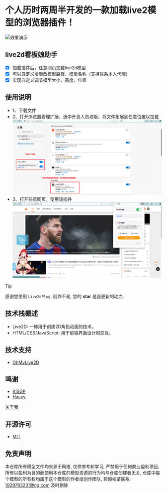 # 个人历时两周半开发的一款加载live2模型的浏览器插件！
![效果演示](https://gitee.com/Vita0519/public-live2d-plug/raw/master/%E8%AF%B4%E6%98%8E/live2dPlug%E6%BC%94%E7%A4%BA.gif)
## live2d看板娘助手
- [x] 加载插件后，任意网页加载live2d模型
- [x] 可以自定义增删改模型路径，模型名称（支持联系本人代理）
- [x] 实现自定义调节模型大小、高度、位置

## 使用说明
- 1、下载文件
- 2、打开浏览器管理扩展，选中开发人员权限，将文件拓展到任意位置以加载
  ![步骤1](https://github.com/Vita0519/PublicLive2dPlug/blob/master/%E8%AF%B4%E6%98%8E/%E5%8A%A0%E8%BD%BD%E6%8B%93%E5%B1%95.jpg)
- 3、打开任意网页，使用该插件
  ![步骤2](https://github.com/Vita0519/PublicLive2dPlug/blob/master/%E8%AF%B4%E6%98%8E/%E6%95%88%E6%9E%9C%E5%9B%BE.jpg)

> [!TIP]
> 感谢您使用 `Live2dPlug`, 创作不易, 您的 **star** 是我更新的动力.

## 技术栈概述
- Live2D: 一种用于创建2D角色动画的技术。
- HTML/CSS/JavaScript: 用于前端界面设计和交互。

## 技术支持
- [OhMyLive2D](https://oml2d.com/)

## 鸣谢
- [KISGP](https://github.com/KISGP)
- [Hacxy](https://github.com/oh-my-live2d/oh-my-live2d)

[关于我](https://www.allfather.top/) 

## 开源许可

- [MIT](https://github.com/Vita0519/PublicLive2dPlug/blob/main/LICENSE)

## 免责声明

本仓库所有模型文件均来源于网络, 仅供参考和学习, 严禁用于任何商业盈利项目, 所有以盈利为目的而使用本仓库的模型资源的行为均与仓库创建者无关, 仓库中每个模型的所有权均属于这个模型的作者或创作团队, 若侵权请联系: 1929783231@qq.com 及时删除
